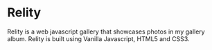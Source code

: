 # Relity
Relity is a web javascript gallery that showcases photos in my gallery album. Relity is built using Vanilla Javascript, HTML5 and CSS3.
